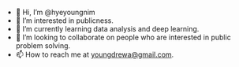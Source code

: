 - 👋 Hi, I’m @hyeyoungnim
- 👀 I’m interested in publicness.
- 🌱 I’m currently learning data analysis and deep learning.
- 💞️ I’m looking to collaborate on people who are interested in public problem solving.
- 📫 How to reach me at youngdrewa@gmail.com.

<!---
hyeyoungnim/hyeyoungnim is a ✨ special ✨ repository because its `README.md` (this file) appears on your GitHub profile.
You can click the Preview link to take a look at your changes.
--->
